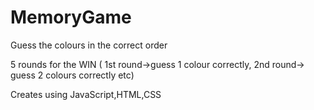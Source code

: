 # MemoryGame
Guess the colours in the correct order

5 rounds for the WIN 
( 1st round->guess 1 colour correctly, 2nd round-> guess 2 colours correctly etc)

Creates using JavaScript,HTML,CSS
